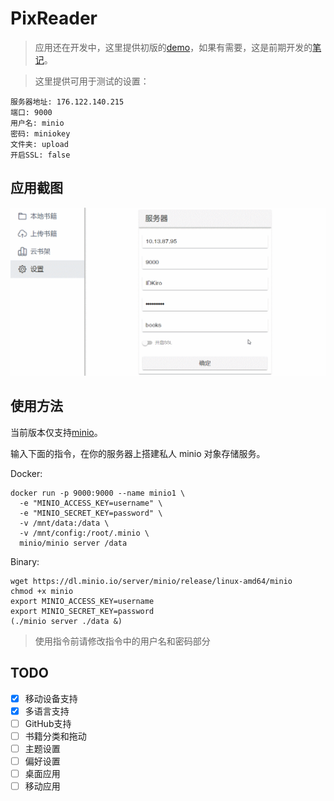 # PixReader

> 应用还在开发中，这里提供初版的[demo](http://book.idkiro.xyz/)，如果有需要，这是前期开发的[笔记](/docs/notebook/README.md)。

> 这里提供可用于测试的设置：

```
服务器地址: 176.122.140.215
端口: 9000  
用户名: minio
密码: miniokey
文件夹: upload
开启SSL: false
```

## 应用截图

![](./imgs/demo.gif)

## 使用方法

当前版本仅支持[minio](https://github.com/minio/minio)。

输入下面的指令，在你的服务器上搭建私人 minio 对象存储服务。

Docker:

```
docker run -p 9000:9000 --name minio1 \
  -e "MINIO_ACCESS_KEY=username" \
  -e "MINIO_SECRET_KEY=password" \
  -v /mnt/data:/data \
  -v /mnt/config:/root/.minio \
  minio/minio server /data
```

Binary:

```
wget https://dl.minio.io/server/minio/release/linux-amd64/minio
chmod +x minio
export MINIO_ACCESS_KEY=username
export MINIO_SECRET_KEY=password
(./minio server ./data &)
```

> 使用指令前请修改指令中的用户名和密码部分

## TODO

- [x] 移动设备支持
- [x] 多语言支持
- [ ] GitHub支持
- [ ] 书籍分类和拖动
- [ ] 主题设置
- [ ] 偏好设置
- [ ] 桌面应用
- [ ] 移动应用